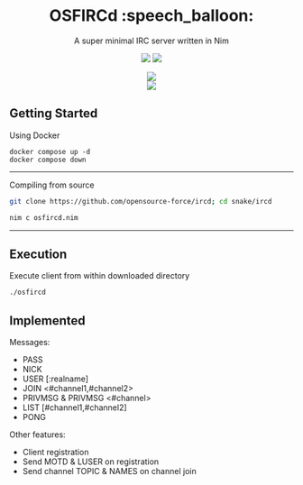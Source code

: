 <div align="center">
<h1>OSFIRCd :speech_balloon:</h1>
<p>A super minimal IRC server written in Nim</p>
<a href='#'><img src="https://img.shields.io/badge/Made%20with-Nim-&?style=flat-square&labelColor=232329&color=FFE953&logo=nim"/></a>
<a href='#'><img src="https://img.shields.io/badge/Maintained%3F-Yes-green.svg?style=flat-square&labelColor=232329&color=5277C3"></img></a>
<br/>

<a href='#'><img src="https://img.shields.io/github/size/opensource-force/ircd/osfircd.nim?branch=main&color=%231DBF73&label=Size&logo=files&logoColor=%231DBF73&style=flat-square&labelColor=232329"/></a>
<br/>
<a href="https://discord.gg/W4mQqNnfSq">
<img src="https://discordapp.com/api/guilds/913584348937207839/widget.png?style=shield"/></a>
</div>

## Getting Started
Using Docker
```docker
docker compose up -d
docker compose down
```
---

Compiling from source
```bash
git clone https://github.com/opensource-force/ircd; cd snake/ircd
```

```bash
nim c osfircd.nim
```

---

## Execution
Execute client from within downloaded directory
```bash
./osfircd
```

## Implemented
Messages:
- PASS <password>
- NICK <nickname>
- USER <username> <hostname> <servername> [:realname]
- JOIN <#channel1,#channel2>
- PRIVMSG <nickname> & PRIVMSG <#channel>
- LIST [#channel1,#channel2]
- PONG

Other features:
- Client registration
- Send MOTD & LUSER on registration
- Send channel TOPIC & NAMES on channel join
